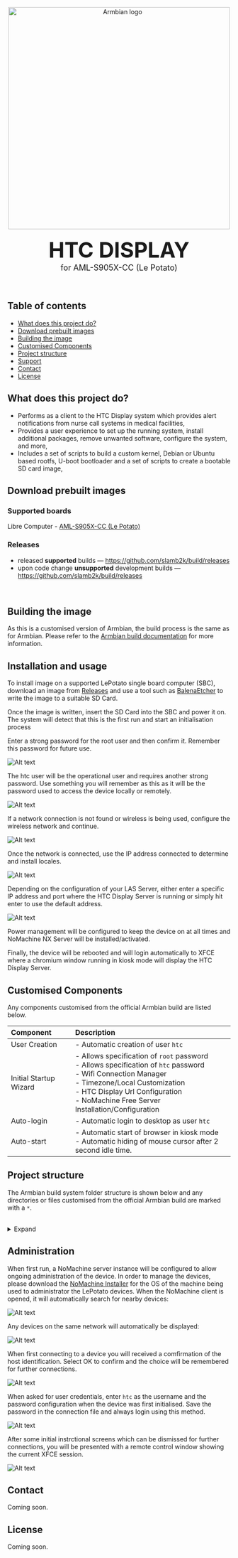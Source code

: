 <p align="center">
  <a href="#build-framework">
  <img src=".github/htc_wallpaper_logo.png" alt="Armbian logo" width="500">
  </a><br><br>
  <strong><font size="7">HTC DISPLAY</font></strong><br>
  <font size="4"> for AML-S905X-CC (Le Potato)</font><br>
<br><br>

## Table of contents

- [What does this project do?](#what-does-this-project-do)
- [Download prebuilt images](#download-prebuilt-images)
- [Building the image](#building-the-image)
- [Customised Components](#customised-components)
- [Project structure](#project-structure)
- [Support](#support)
- [Contact](#contact)
- [License](#license)

## What does this project do?

- Performs as a client to the HTC Display system which provides alert notifications from nurse call systems in medical facilities,
- Provides a user experience to set up the running system, install additional packages, remove unwanted software, configure the system, and more,
- Includes a set of scripts to build a custom kernel, Debian or Ubuntu based rootfs, U-boot bootloader and a set of scripts to create a bootable SD card image,

## Download prebuilt images

### Supported boards

Libre Computer - [AML-S905X-CC (Le Potato)](https://libre.computer/products/aml-s905x-cc/)

### Releases

- released **supported** builds —  <https://github.com/slamb2k/build/releases>
- upon code change **unsupported** development builds —  <https://github.com/slamb2k/build/releases>


<br/>

## Building the image

As this is a customised version of Armbian, the build process is the same as for Armbian. Please refer to the [Armbian build documentation](https://github.com/armbian/build) for more information.

## Installation and usage

To install image on a supported LePotato single board computer (SBC), download an image from [Releases](https://github.com/slamb2k/build/releases) and use a tool such as [BalenaEtcher](https://etcher.balena.io/#download-etcher) to write the image to a suitable SD Card.

Once the image is written, insert the SD Card into the SBC and power it on. The system will detect that this is the first run and start an initialisation process

Enter a strong password for the root user and then confirm it. Remember this password for future use.

![Alt text](images/root-user.png)

The htc user will be the operational user and requires another strong password. Use something you will remember as this as it will be the password used to access the device locally or remotely.

![Alt text](images/htc-user.png)

If a network connection is not found or wireless is being used, configure the wireless network and continue.

![Alt text](images/wireless.png)

Once the network is connected, use the IP address connected to determine and install locales.

![Alt text](images/locale.png)

Depending on the configuration of your LAS Server, either enter a specific IP address and port where the HTC Display Server is running or simply hit enter to use the default address.

![Alt text](images/webaddress.png)

Power management will be configured to keep the device on at all times and NoMachine NX Server will be installed/activated.

Finally, the device will be rebooted and will login automatically to XFCE where a chromium window running in kiosk mode will display the HTC Display Server.

## Customised Components

Any components customised from the official Armbian build are listed below.

Component | Description
|:--|:--
| User Creation | - Automatic creation of user `htc`
| Initial Startup Wizard | - Allows specification of `root` password<br>- Allows specification of `htc` password<br>- Wifi Connection Manager<br>- Timezone/Local Customization<br>- HTC Display Url Configuration<br>- NoMachine Free Server Installation/Configuration
| Auto-login | - Automatic login to desktop as user `htc`
| Auto-start | - Automatic start of browser in kiosk mode<br>- Automatic hiding of mouse cursor after 2 second idle time.


## Project structure

The Armbian build system folder structure is shown below and any directories or files customised from the official Armbian build are marked with a `*`.

<br>
<details><summary>Expand</summary>

```text
├── cache                                Work / cache directory
│   ├── aptcache                         Packages
│   ├── ccache                           C/C++ compiler
│   ├── docker                           Docker last pull
│   ├── git-bare                         Minimal Git
│   ├── git-bundles                      Full Git
│   ├── initrd                           Ram disk
│   ├── memoize                          Git status
│   ├── patch                            Kernel drivers patch
│   ├── pip                              Python
│   ├── rootfs                           Compressed userspaces
│   ├── sources                          Kernel, u-boot and other sources
│   ├── tools                            Additional tools like ORAS
│   └── utility
├── config                               Packages repository configurations
│   ├── targets.conf                     Board build target configuration
│   ├── boards                           Board configurations
│   ├── bootenv                          Initial boot loaders environments per family
│   ├── bootscripts                      Initial Boot loaders scripts per family
│   ├── cli                              CLI packages configurations per distribution
│   ├── desktop                          Desktop packages configurations per distribution
│   ├── distributions                    Distributions settings
│   ├── kernel                           Kernel build configurations per family
│   ├── sources                          Kernel and u-boot sources locations and scripts
│   ├── templates                        User configuration templates which populate userpatches
│   └── torrents                         External compiler and rootfs cache torrents
├── extensions                           Extend build system with specific functionality
├── lib                                  Main build framework libraries
│   ├── functions
│   │   ├── artifacts
│   │   ├── bsp
│   │   ├── cli
│   │   ├── compilation
│   │   ├── configuration
│   │   ├── general
│   │   ├── host
│   │   ├── image
│   │   ├── logging
│   │   ├── main
│   │   └── rootfs
│   └── tools
├── output                               Build artifact
│   └── deb                              Deb packages
│   └── images                           Bootable images - RAW or compressed
│   └── debug                            Patch and build logs
│   └── config                           Kernel configuration export location
│   └── patch                            Created patches location
├── packages                             Support scripts, binary blobs, packages
│   ├── blobs *                          Wallpapers, various configs, closed source bootloaders
│   ├── bsp-cli                          Automatically added to armbian-bsp-cli package
│   ├── bsp-desktop                      Automatically added to armbian-bsp-desktopo package
│   ├── bsp                              Scripts and configs overlay for rootfs
│   └── extras-buildpkgs                 Optional compilation and packaging engine
├── patch                                Collection of patches
│   ├── atf                              ARM trusted firmware
│   ├── kernel                           Linux kernel patches
|   |   └── family-branch                Per kernel family and branch
│   ├── misc                             Linux kernel packaging patches
│   └── u-boot                           Universal boot loader patches
|       ├── u-boot-board                 For specific board
|       └── u-boot-family                For entire kernel family
├── tools                                Tools for dealing with kernel patches and configs
└── userpatches                          User: configuration patching area
    ├── lib.config                       User: framework common config/override file
    ├── config-default.conf              User: default user config file
    ├── customize-image.sh *             User: script will execute just before closing the image
    ├── atf                              User: ARM trusted firmware
    ├── kernel                           User: Linux kernel per kernel family
    ├── misc                             User: various
    ├── u-boot                           User: universal boot loader patches
    └── overlay *                        User: additional files and customisations

```
</details>

## Administration

When first run, a NoMachine server instance will be configured to allow ongoing administration of the device. In order to manage the devices, please download the [NoMachine Installer](https://downloads.nomachine.com/) for the OS of the machine being used to administrator the LePotato devices. When the NoMachine client is opened, it will automatically search for nearby devices:

![Alt text](images/searching.png)

Any devices on the same network will automatically be displayed:

![Alt text](images/machines.png)

When first connecting to a device you will received a comfirmation of the host identification. Select OK to confirm and the choice will be remembered for further connections.

![Alt text](images/verify-host.png)

When asked for user credentials, enter `htc` as the username and the password configuration when the device was first initialised. Save the password in the connection file and always login using this method.

![Alt text](images/credentials.png)

After some initial instrctional screens which can be dismissed for further connections, you will be presented with a remote control window showing the current XFCE session.

![Alt text](images/remote-access.png)

## Contact

Coming soon.

## License

Coming soon.
